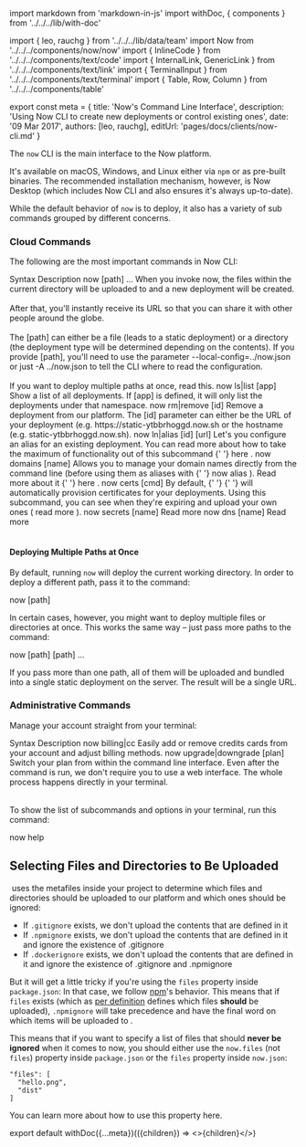 import markdown from 'markdown-in-js'
import withDoc, { components } from '../../../lib/with-doc'

import { leo, rauchg } from '../../../lib/data/team'
import Now from '../../../components/now/now'
import { InlineCode } from '../../../components/text/code'
import { InternalLink, GenericLink } from '../../../components/text/link'
import { TerminalInput } from '../../../components/text/terminal'
import { Table, Row, Column } from '../../../components/table'

export const meta = {
  title: 'Now\'s Command Line Interface',
  description: 'Using Now CLI to create new deployments or control existing ones',
  date: '09 Mar 2017',
  authors: [leo, rauchg],
  editUrl: 'pages/docs/clients/now-cli.md'
}

The `now` CLI is the main interface to the Now platform.

It's available on macOS, Windows, and Linux either via `npm` or as pre-built
binaries. The recommended installation
mechanism, however, is <InternalLink href="/download">Now Desktop</InternalLink> (which
includes Now CLI and also ensures it's always up-to-date).

While the default behavior of `now` is to deploy, it also has a variety of sub
commands grouped by different concerns.

### Cloud Commands

The following are the most important commands in Now CLI:

<Table>
  <Row header>
    <Column left>Syntax</Column>
    <Column right>Description</Column>
  </Row>

  <Row>
    <Column left>
      <InlineCode noWrap>now [path] ...</InlineCode>
    </Column>
    <Column right>
      When you invoke <InlineCode>now</InlineCode>, the files within the current directory will be uploaded to <Now color="#000" /> and a new deployment will be created.<br/><br/>After that, you'll instantly receive its URL so that you can share it with other people around the globe.
      <br/><br/>
      The <InlineCode>[path]</InlineCode> can either be a file (leads to a static deployment) or
      a directory (the deployment type will be determined depending
      on the contents). If you provide <InlineCode>[path]</InlineCode>, you'll need to use the parameter <InlineCode>--local-config=../now.json</InlineCode> or just <InlineCode>-A ../now.json</InlineCode> to tell the CLI where to read the configuration.
      <br/><br/>
      If you want to deploy multiple paths at
      once, <GenericLink href="#deploying-multiple-projects-at-once">read this</GenericLink>.
    </Column>
  </Row>

  <Row>
    <Column left>
      <InlineCode noWrap>now ls|list [app]</InlineCode>
    </Column>
    <Column right>
      Show a list of all deployments. If <InlineCode>[app]</InlineCode> is defined, it will only
      list the deployments under that namespace.
    </Column>
  </Row>

  <Row>
    <Column left>
      <InlineCode noWrap>now rm|remove [id]</InlineCode>
    </Column>
    <Column right>
      Remove a deployment from our platform. The <InlineCode>[id]</InlineCode> parameter can either be the URL of your deployment (e.g. <InlineCode>https://static-ytbbrhoggd.now.sh</InlineCode> or the hostname (e.g. <InlineCode>static-ytbbrhoggd.now.sh</InlineCode>).
    </Column>
  </Row>

  <Row>
    <Column left>
      <InlineCode noWrap>now ln|alias [id] [url]</InlineCode>
    </Column>
    <Column right>
      Let's you configure an alias for an existing deployment. You can read more about how
      to take the maximum of functionality out of this subcommand
      {' '}
      <InternalLink href="/docs/features/aliases">
        here
      </InternalLink>
      .
    </Column>
  </Row>

  <Row>
    <Column left>
      <InlineCode noWrap>now domains [name]</InlineCode>
    </Column>
    <Column right>
      Allows you to manage your domain names directly from the command line (before using
      them as aliases with
      {' '}
      <InlineCode noWrap>now alias</InlineCode>
      ). Read more about it
      {' '}
      <InternalLink href="/docs/features/aliases">
        here
      </InternalLink>
      .
    </Column>
  </Row>

  <Row>
    <Column left><InlineCode noWrap>now certs [cmd]</InlineCode></Column>
    <Column right>
      By default,
      {' '}
      <Now color="#000" />
      {' '}
      will automatically provision certificates for your deployments. Using this subcommand, you can
      see when they're expiring and upload your own ones (
      <InternalLink href="/docs/features/certs">
        read more
      </InternalLink>
      ).
    </Column>
  </Row>

  <Row>
    <Column left>
      <InlineCode noWrap>now secrets [name]</InlineCode>
    </Column>
    <Column right>
      <InternalLink href="/docs/features/env-and-secrets">
        Read more
      </InternalLink>
    </Column>
  </Row>

  <Row>
    <Column left><InlineCode noWrap>now dns [name]</InlineCode></Column>
    <Column right>
      <InternalLink href="/docs/features/dns">
        Read more
      </InternalLink>
    </Column>
  </Row>
</Table>

#### Deploying Multiple Paths at Once

By default, running `now` will
deploy the current working directory. In order to deploy
a different path, pass it to
the command:

<TerminalInput>now [path]</TerminalInput>

In certain cases, however, you might want to deploy multiple
files or directories at once. This works the
same way – just pass more paths to the command:

<TerminalInput>now [path] [path] ...</TerminalInput>

If you pass more than one path, all of them will be uploaded
and bundled into a single static deployment on the server. The
result will be a single URL.

### Administrative Commands

Manage your account straight from your terminal:

<Table>
  <Row header>
    <Column left>Syntax</Column>
    <Column right>Description</Column>
  </Row>

  <Row>
    <Column left><InlineCode noWrap>now billing|cc</InlineCode></Column>
    <Column right>
      Easily add or remove credits cards from your account and adjust billing methods.
    </Column>
  </Row>

  <Row>
    <Column left>
      <InlineCode noWrap>now upgrade|downgrade [plan]</InlineCode>
    </Column>
    <Column right>
      Switch your plan from within the command line interface. Even after the command is run,
      we don't require you to use a web interface. The whole process happens directly in your terminal.
    </Column>
  </Row>
</Table>

To show the list of subcommands and options in your terminal, run this command:

<TerminalInput>now help</TerminalInput>

## Selecting Files and Directories to Be Uploaded

&#8203;<Now color="#000" /> uses the metafiles inside your project to determine which files and directories should be uploaded to our platform and which ones should be ignored:

* If `.gitignore` exists, we don't upload the contents that are defined in it
* If `.npmignore` exists, we don't upload the contents that are defined in it and ignore the existence of .gitignore
* If `.dockerignore` exists, we don't upload the contents that are defined in it and ignore the existence of .gitignore and .npmignore

But it will get a little tricky if you're using the `files` property inside `package.json`: In that case, we follow [npm](https://www.npmjs.com/)'s behavior. This means that if `files` exists (which as [per definition](https://docs.npmjs.com/files/package.json#files) defines which files **should** be uploaded), `.npmignore` will take precedence and have the final word on which items will be uploaded to <Now color="#000" />.

This means that if you want to specify a list of files that should **never be ignored** when it comes to now, you should either use the `now.files` (not `files`) property inside `package.json` or the `files` property inside `now.json`:

```
"files": [
  "hello.png",
  "dist"
]
```

You can learn more about how to use this property <InternalLink href='/docs/features/configuration#"files"-(array)'>here</InternalLink>.

export default withDoc({...meta})(({children}) => <>{children}</>)

